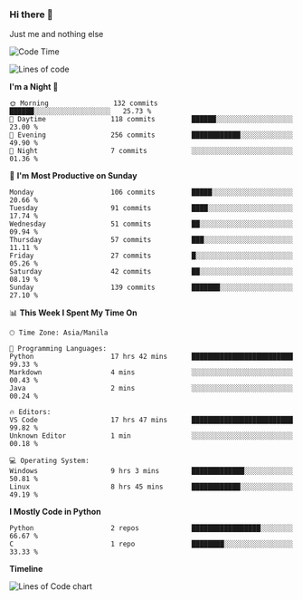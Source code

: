 ### Hi there 👋

Just me and nothing else


<!--START_SECTION:waka-->
![Code Time](http://img.shields.io/badge/Code%20Time-101%20hrs%2028%20mins-blue)

![Lines of code](https://img.shields.io/badge/From%20Hello%20World%20I%27ve%20Written-1.3%20million%20lines%20of%20code-blue)

**I'm a Night 🦉** 

```text
🌞 Morning                132 commits         ██████░░░░░░░░░░░░░░░░░░░   25.73 % 
🌆 Daytime                118 commits         ██████░░░░░░░░░░░░░░░░░░░   23.00 % 
🌃 Evening                256 commits         ████████████░░░░░░░░░░░░░   49.90 % 
🌙 Night                  7 commits           ░░░░░░░░░░░░░░░░░░░░░░░░░   01.36 % 
```
📅 **I'm Most Productive on Sunday** 

```text
Monday                   106 commits         █████░░░░░░░░░░░░░░░░░░░░   20.66 % 
Tuesday                  91 commits          ████░░░░░░░░░░░░░░░░░░░░░   17.74 % 
Wednesday                51 commits          ██░░░░░░░░░░░░░░░░░░░░░░░   09.94 % 
Thursday                 57 commits          ███░░░░░░░░░░░░░░░░░░░░░░   11.11 % 
Friday                   27 commits          █░░░░░░░░░░░░░░░░░░░░░░░░   05.26 % 
Saturday                 42 commits          ██░░░░░░░░░░░░░░░░░░░░░░░   08.19 % 
Sunday                   139 commits         ███████░░░░░░░░░░░░░░░░░░   27.10 % 
```


📊 **This Week I Spent My Time On** 

```text
🕑︎ Time Zone: Asia/Manila

💬 Programming Languages: 
Python                   17 hrs 42 mins      █████████████████████████   99.33 % 
Markdown                 4 mins              ░░░░░░░░░░░░░░░░░░░░░░░░░   00.43 % 
Java                     2 mins              ░░░░░░░░░░░░░░░░░░░░░░░░░   00.24 % 

🔥 Editors: 
VS Code                  17 hrs 47 mins      █████████████████████████   99.82 % 
Unknown Editor           1 min               ░░░░░░░░░░░░░░░░░░░░░░░░░   00.18 % 

💻 Operating System: 
Windows                  9 hrs 3 mins        █████████████░░░░░░░░░░░░   50.81 % 
Linux                    8 hrs 45 mins       ████████████░░░░░░░░░░░░░   49.19 % 
```

**I Mostly Code in Python** 

```text
Python                   2 repos             █████████████████░░░░░░░░   66.67 % 
C                        1 repo              ████████░░░░░░░░░░░░░░░░░   33.33 % 
```



**Timeline**

![Lines of Code chart](https://raw.githubusercontent.com/mauring55/mauring55/main/assets/bar_graph.png)


<!--END_SECTION:waka-->
